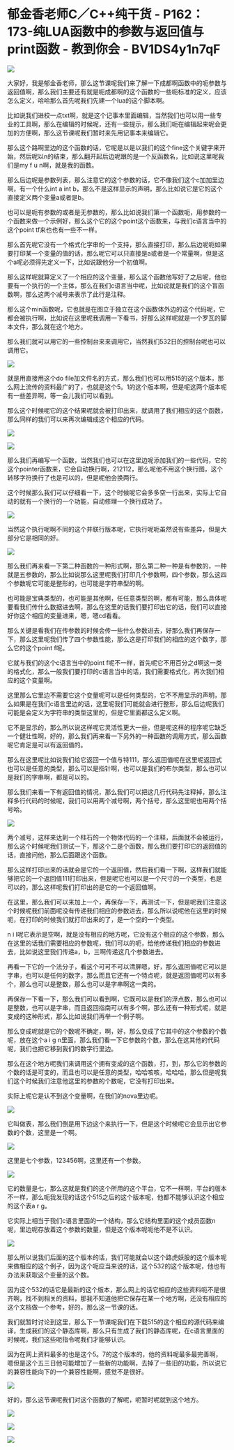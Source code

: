 # 郁金香老师C／C++纯干货 - P162：173-纯LUA函数中的参数与返回值与print函数 - 教到你会 - BV1DS4y1n7qF

![](img/bcd5c29ebe234562737105b5ab19644e_0.png)

大家好，我是郁金香老师，那么这节课呢我们来了解一下成都啊函数中的呃参数与返回值啊，那么我们主要还有就是呃成都啊的这个函数的一些呃标准的定义，应该怎么定义，哈哈那么首先呢我们先建一个lua的这个脚本啊。

比如说我们进校一点txt啊，就是这个记事本里面编辑，当然我们也可以用一些专业的工具啊，那么在编辑的时候呢，还有一些提示，那么我们呃在编辑起来呢会更加的方便啊，那么这节课呢我们暂时来先用记事本来编辑它。

那么这个路啊里边的这个函数的话，它呢是以是以我们的这个fine这个关键字来开始，然后呢以n的结束，那么翻开起后边呢跟的是一个反函数名，比如说这里呢我们是my f u n啊，就是我的函数。

那么后边呢是参数列表，那么注意它的这个参数的话，它不像我们这个c加加里边啊，有一个什么int a int b，那么不是这样显示的声明，那么比如说它是它的这个直接定义两个变量a或者是b。

也可以是呃有参数的或者是无参数的，那么比如说我们第一个函数呃，用参数的一个函数来做一个示例好，那么这个它的这个point这个函数来，与我们c语言当中的这个point tf来也也有一些不一样。

那么首先呢它没有一个格式化字串的一个支持，那么直接打印，那么后边呢呃如果要打印某一个变量的值的话，那么呢它可以只直接是a或者是一个常量啊，但是这个a呢必须得先定义一下，比如说跟他分一个初值啊。

那么这样呢就算定义了一个相应的这个变量，那么这个函数他写好了之后呢，他也要有一个执行的一个主体，那么在我们c语言当中呢，比如说就是我们的这个盲函数啊，那么这两个减号来表示了此行是注释。

那么这个min函数呢，它也就是在图立于独立在这个函数体外边的这个代码呢，它都会被执行啊，比如说在这里呢我调用一下看书，好那么这样呢就是一个罗瓦的脚本文件，那么就在这个地方。

那么我们就可以用它的一些控制台来来调用它，当然我们532日的控制台呢也可以调用它。

![](img/bcd5c29ebe234562737105b5ab19644e_2.png)

就是用直接用这个do file加文件名的方式，那么我们也可以用515的这个版本，那么网上流传的资料最广的了，也就是这个5。1的这个版本啊，但是呢这两个版本呢有一些差异啊，等一会儿我们可以看到。

那么这个时候呢它的这个结果呢就会被打印出来，就调用了我们相应的这个函数，那么同样的我们可以来再次编辑成这个相应的代码。



![](img/bcd5c29ebe234562737105b5ab19644e_4.png)

![](img/bcd5c29ebe234562737105b5ab19644e_5.png)

那么我们再编写一个函数，当然我们也可以在这里边呢添加我们的一些代码，它的这个pointer函数来，它会自动换行啊，212112，那么呢他不用这个换行图，这个转移字符换行了也是可以的，但是呢他会换两行。

这个时候那么我们可以仔细看一下，这个时候呢它会多多空一行出来，实际上它自动的就有一个换行的一个功能，自动修理一个换行成功了。



![](img/bcd5c29ebe234562737105b5ab19644e_7.png)

当然这个执行呢啊不同的这个并联行版本呢，它执行呢呃虽然说有些差异，但是大部分它是相同的好。

![](img/bcd5c29ebe234562737105b5ab19644e_9.png)

那么我们再来看一下第二种函数的一种形式啊，那么第二种一种是有参数的，一种就是五参数的，那么比如说那么这里呢我们打印几个参数啊，四个参数，那么这四个参数呢它可能是整形的，也可能是字符串型的啊。

也可能是宝典类型的，也可能是其他啊，任任意类型的啊，都有可能，那么具体呢要看我们传什么数据进去啊，那么在这里的话我们要打印出它的话，我们可以直接好你这个相应的变量进来，嗯，嗯cd看看。

那么关键是看我们在传参数的时候会传一些什么参数进去，好那么我们再保存一下，那么这里呢我们传了四个参数性能，那么这是打印我们的相应的这个数字，那么它的这个point f呢。

它就与我们的这个c语言当中的point f呢不一样，首先呢它不用百分之d啊这一类的格式化，那么一般我们要打印的c语言当中的话，我们需要格式化，再次我们相应的这个变量啊。

这里那么它里边不需要它这个变量呢可以是任何类型的，它不不用显示的声明，那么如果是在我们c语言里边的话，这里呢我们可能就会进行整形，那么后边呢我们可能是会定义为字符串的类型这里的，但是它里面都这么定义啊。

它不是显示的，那么所以说这样呢它灵活性更大一些，但是呢这样的程序呢它缺乏一个健壮性啊，好的，那么我们再来看一下另外的一种函数的调用方式，那么函数呢它肯定是可以有返回值的。

那么在这里呢比如说我们给它返回一个值与特111，那么返回值呢在这里呢返回式也可以是任意的类型，那么可以是指针啊，也可以是我们的布尔类型，那么也可以是我们的字串啊，都是可以的。

那么我们来看一下有返回值的情况，那么我们可以把这几行代码先注释掉，那么注释多行代码的时候呢，我们可以用两个减号啊，两个括号，那么这里呢也用两个括号哈。



![](img/bcd5c29ebe234562737105b5ab19644e_11.png)

两个减号，这样来达到一个柱石的一个物体代码的一个注释，后面就不会被运行，那么这个时候呢我们测试一下，那这个二是个函数，那么我们要打印它的返回值的话，直接问他，那么后面跟这个函数。

那么这样打印出来的话就会是它的一个返回值，然后我们看一下啊，这样我们就能够把它的一个返回值111打印出来，但是呢它也可以是一个尺寸的一个类型，也是可以的，那么这样呢我们打印出的是它的一个返回值啊。

在这里，那么我们可以来加上一个，再保存一下，再测试一下，但是呢我们注意这个时候呢我们前面呢没有传递我们相应的参数进去，那么所以说呢他在这里的时候呃，在打印的时候我们就打印出来的了，是一个空的一个类型。

n i l呢它表示是空啊，就是没有相应的地方呢，它没有这个相应的这个参数，那么在这里的话我们需要相应的参数呢，我们可以的呃，给他传递我们相应的参数进去，比如说这里我们传递a，b，三啊传递这几个参数进去。

再看一下它的一个法分子，看这个可可不可以清屏嗯，好，那么返回值呢它可以是字串，也可以是任何的数字，那么而且它还有一个特点呢，就是返回值呢可以有多个，那么也可以是整数，那么也可以是字串啊这一类的。

再保存一下看一下，那么我们可以看到啊，它既可以是我们的浮点数，那么也可以是整数，也可以是字串，而且返回指南可以有多个啊，那么还有一种形式呢，就是变成的这种形式，那么比如说我们再举一个例子啊。

那么变成呢就是它的个数呢不确定，啊，好，那么变成了它其中的这个参数的个数呢，放在这个a i g n里面，那么我们看一下它参数的个数，那么在这其他的代码呢，我们也把它移到我们的数字行里边。

那么在这个地方呢我们来调用这个拥有变成的这个函数，打，到，那么它的参数的个数的话是可变的，而且也可以是任意的类型，哈哈咳咳，哈哈哈，那么但是呢我们这个时候我们注意他这里的参数的个数呢，它没有打印出来。

实际上呢它是认不到这个变量啊，在我们的nova里边呢。

![](img/bcd5c29ebe234562737105b5ab19644e_13.png)

它叫做表，那么我们倒是用下边这个来执行一下，但是这个时候呢它会显示出它参数的个数，这里是一个啊。

![](img/bcd5c29ebe234562737105b5ab19644e_15.png)

这里是七个参数，123456啊，这里还有一个参数。

![](img/bcd5c29ebe234562737105b5ab19644e_17.png)

它的数量是七，那么这就是我们的这个所用的这个平台，它不一样啊，平台的版本不一样，那么呃我发现的话这个515之后的这个版本呢，他都不能够认识这个相应的这个表a r g。

它实际上相当于我们c语言里面的一个结构，那么它结构里面的这个成员函数n呢，里边呢存放着这个参数的数量，但是这个版本呢呃他不是不认识。



![](img/bcd5c29ebe234562737105b5ab19644e_19.png)

那么所以说我们后面的这个版本的话，我们可能就会以这个路虎妖股的这个版本呢来做相应的这个例子，因为这个呃应当来说的话，这个532的这个版本呢，他也有办法来获取这个变量的这个数。

因为这个532的话它是最新的这个版本，那么网上的话它相应的这些资料呃不是很齐啊，找不到相关的资料，那我不知道他把它保存在某一个地方啊，还没有相应的这个文档做一个参考，好的，那么这一节课的话。

我们就暂时讨论到这里，那么下一节课呢我们在下载515的这个相应的源代码来编译，生成我们的这个静态库啊，那么只有生成了我们的静态库呢，在c语言里面的时候呢，我们这些呃指令呢我们才能够认识。

因为在网上资料最多的也是这个5。7的这个版本的，他的资料呢最多最完善啊，嗯但是这个五三日他可能增加了一些新的功能啊，去掉了一些旧的功能，所以说它的兼容性能向下的一个兼容性能啊，感觉不是很好。



![](img/bcd5c29ebe234562737105b5ab19644e_21.png)

好的，那么这节课呢我们对这个函数的了解呢，呃暂时呢就到这个地方。

![](img/bcd5c29ebe234562737105b5ab19644e_23.png)

![](img/bcd5c29ebe234562737105b5ab19644e_24.png)

![](img/bcd5c29ebe234562737105b5ab19644e_25.png)